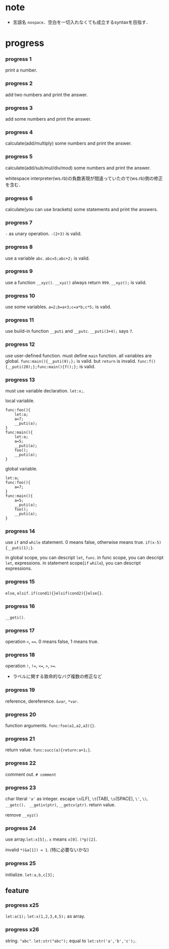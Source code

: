 
# note

- 言語名 `nospace`．空白を一切入れなくても成立するsyntaxを目指す．

# progress

### progress 1

print a number.

### progress 2

add two numbers and print the answer.

### progress 3

add some numbers and print the answer.

### progress 4

calculate(add/multiply) some numbers and print the answer.

### progress 5

calculate(add/sub/mul/div/mod) some numbers and print the answer.

 whitespace interpreter(ws.rb)の負数表現が間違っていたので(ws.rb)側の修正を含む．

### progress 6

calculate(you can use brackets) some statements and print the answers.

### progress 7

`-` as unary operation. `-(2+3)` is valid.

### progress 8

use a variable `abc`. `abc=5;abc+2;` is valid.

### progress 9

use a function `__xyz()`. `__xyz()` always return `999`. `__xyz();` is valid.

### progress 10

use some variables. `a=2;b=a+3;c=a*b;c*5;` is valid.

### progress 11

use build-in function `__puti` and `__putc`. `__puti(3+4);` says `7`.

### progress 12

use user-defined function. must define `main` function. all variables are global.
`func:main(){__puti(9);};` is valid. but `return` is invalid.
`func:f(){__puti(20);};func:main(){f();};` is valid.

### progress 13

must use variable declaration. `let:x;`. 

local variable. 

```
func:foo(){
    let:a;
    a=7;
    __puti(a);
}
func:main(){
    let:a;
    a=5;
    __puti(a);
    foo();
    __puti(a);
}
```

global variable.

```
let:a;
func:foo(){
    a=7;
}
func:main(){
    a=5;
    __puti(a);
    foo();
    __puti(a);
}
```

### progress 14

use `if` and `while` statement. 0 means false, otherwise means true.
`if(x-5){__puti(1);}`.

in global scope, you can descript `let`, `func`.
in func scope, you can descript `let`, expressions.
in statement scope(`if` `while`), you can descript expressions.


### progress 15

`else`, `elsif`.
`if(cond1){}elsif(cond2){}else{}`.


### progress 16

`__geti()`.


### progress 17

operation `<`, `==`. 0 means false, 1 means true.


### progress 18

operation `!`, `!=`, `<=`, `>`, `>=`.

- ラベルに関する致命的なバグ複数の修正など


### progress 19

reference, dereference. `&var`, `*var`.


### progress 20

function arguments. `func:foo(a1,a2,a3){}`.


### progress 21

return value. `func:succ(a){return:a+1;}`.


### progress 22

comment out. `# comment`


### progress 23

char literal `'a'` as integer. escape `\n`(LF), `\t`(TAB), `\s`(SPACE), `\'`, `\\`.
`__getc()`．
`__getiv(ptr)`, `__getcv(ptr)`. return value.

remove `__xyz()`


### progress 24

use array.`let:x[5];`. `x` means `x[0]`.
`(*p)[2]`.

invalid `*(&a[1]) = 1`. (特に必要ないかな)


### progress 25

initialize.
`let:a,b,c[3];`



## feature

### progress x25

`let:a(1);`
`let:x(1,2,3,4,5);` as array.

### progress x26

string. `"abc"`.
`let:str("abc");` equal to `let:str('a','b','c');`.

